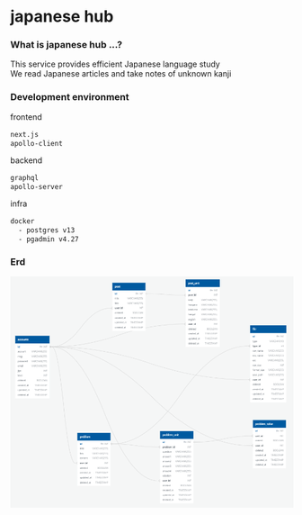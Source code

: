 # japanese hub

### What is japanese hub ...?

This service provides efficient Japanese language study  
We read Japanese articles and take notes of unknown kanji

### Development environment

frontend
```
next.js
apollo-client
```

backend
```
graphql
apollo-server
```

infra
```
docker
  - postgres v13
  - pgadmin v4.27
```

### Erd

![erd version1](https://github.com/h4ppyy/japanese-hub/blob/master/erd/version1.png?raw=true)
